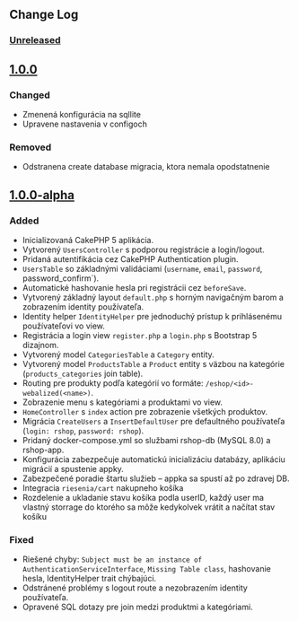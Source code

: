## Change Log
### [Unreleased][unreleased]

## [1.0.0]
### Changed
- Zmenená konfigurácia na sqllite
- Upravene nastavenia v configoch

### Removed
- Odstranena create database migracia, ktora nemala opodstatnenie

## [1.0.0-alpha]
### Added
- Inicializovaná CakePHP 5 aplikácia.
- Vytvorený `UsersController` s podporou registrácie a login/logout.
- Pridaná autentifikácia cez CakePHP Authentication plugin.
- `UsersTable` so základnými validáciami (`username`, `email`, `password`, password_confirm`).
- Automatické hashovanie hesla pri registrácii cez `beforeSave`.
- Vytvorený základný layout `default.php` s horným navigačným barom a zobrazením identity používateľa.
- Identity helper `IdentityHelper` pre jednoduchý prístup k prihlásenému používateľovi vo view.
- Registrácia a login view `register.php` a `login.php` s Bootstrap 5 dizajnom.
- Vytvorený model `CategoriesTable` a `Category` entity.
- Vytvorený model `ProductsTable` a `Product` entity s väzbou na kategórie (`products_categories` join table).
- Routing pre produkty podľa kategórií vo formáte: `/eshop/<id>-webalized(<name>)`.
- Zobrazenie menu s kategóriami a produktami vo view.
- `HomeController` s `index` action pre zobrazenie všetkých produktov.
- Migrácia `CreateUsers` a `InsertDefaultUser` pre defaultného používateľa (`login: rshop`, `password: rshop`).
- Pridaný docker-compose.yml so službami rshop-db (MySQL 8.0) a rshop-app.
- Konfigurácia zabezpečuje automatickú inicializáciu databázy, aplikáciu migrácií a spustenie appky.
- Zabezpečené poradie štartu služieb – appka sa spustí až po zdravej DB.
- Integracia `riesenia/cart` nakupneho košíka
- Rozdelenie a ukladanie stavu košíka podla userID, každý user ma vlastný storrage do ktorého sa môže kedykolvek vrátit a načítat stav košíku

### Fixed
- Riešené chyby: `Subject must be an instance of AuthenticationServiceInterface`, `Missing Table class`, hashovanie hesla, IdentityHelper trait chýbajúci.
- Odstránené problémy s logout route a nezobrazením identity používateľa.
- Opravené SQL dotazy pre join medzi produktmi a kategóriami.

[unreleased]: https://github.com/digilopment/rshop/compare/1.0.0...master
[1.0.0]: https://github.com/digilopment/rshop/compare/1.0.0-alpha...1.0.0
[1.0.0-alpha]: https://github.com/digilopment/rshop/commit/412dd73...1.0.0-alpha
